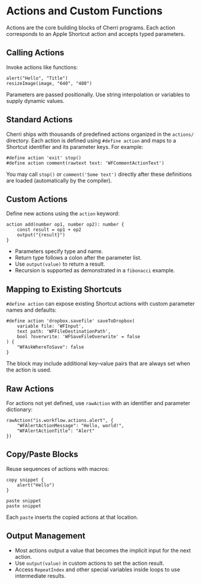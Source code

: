 # Actions and Custom Functions

Actions are the core building blocks of Cherri programs. Each action corresponds to an Apple Shortcut action and accepts typed parameters.

## Calling Actions
Invoke actions like functions:
```
alert("Hello", "Title")
resizeImage(image, "640", "480")
```
Parameters are passed positionally. Use string interpolation or variables to supply dynamic values.

## Standard Actions
Cherri ships with thousands of predefined actions organized in the `actions/` directory. Each action is defined using `#define action` and maps to a Shortcut identifier and its parameter keys. For example:
```
#define action 'exit' stop()
#define action comment(rawtext text: 'WFCommentActionText')
```
You may call `stop()` or `comment('Some text')` directly after these definitions are loaded (automatically by the compiler).

## Custom Actions
Define new actions using the `action` keyword:
```
action add(number op1, number op2): number {
    const result = op1 + op2
    output("{result}")
}
```
- Parameters specify type and name.
- Return type follows a colon after the parameter list.
- Use `output(value)` to return a result.
- Recursion is supported as demonstrated in a `fibonacci` example.

## Mapping to Existing Shortcuts
`#define action` can expose existing Shortcut actions with custom parameter names and defaults:
```
#define action 'dropbox.savefile' saveToDropbox(
    variable file: 'WFInput',
    text path: 'WFFileDestinationPath',
    bool ?overwrite: 'WFSaveFileOverwrite' = false
) {
    "WFAskWhereToSave": false
}
```
The block may include additional key–value pairs that are always set when the action is used.

## Raw Actions
For actions not yet defined, use `rawAction` with an identifier and parameter dictionary:
```
rawAction("is.workflow.actions.alert", {
    "WFAlertActionMessage": "Hello, world!",
    "WFAlertActionTitle": "Alert"
})
```

## Copy/Paste Blocks
Reuse sequences of actions with macros:
```
copy snippet {
    alert("Hello")
}

paste snippet
paste snippet
```
Each `paste` inserts the copied actions at that location.

## Output Management
- Most actions output a value that becomes the implicit input for the next action.
- Use `output(value)` in custom actions to set the action result.
- Access `RepeatIndex` and other special variables inside loops to use intermediate results.
